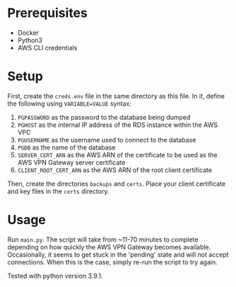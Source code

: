 # Prerequisites
- Docker
- Python3
- AWS CLI credentials

# Setup

First, create the `creds.env` file in the same directory as this file. In it, define the following using
`VARIABLE=VALUE` syntax:

1. `PGPASSWORD` as the password to the database being dumped
2. `PGHOST` as the internal IP address of the RDS instance within the AWS VPC
3. `PGUSERNAME` as the username used to connect to the database
4. `PGDB` as the name of the database
5. `SERVER_CERT_ARN` as the AWS ARN of the certificate to be used as the AWS VPN Gateway server certificate
6. `CLIENT_ROOT_CERT_ARN` as the AWS ARN of the root client certificate

Then, create the directories `backups` and `certs`. Place your client certificate and key files in the `certs` 
directory.

# Usage

Run `main.py`. The script will take from ~11-70 minutes to complete depending on how quickly the AWS VPN Gateway becomes
available. Occasionally, it seems to get stuck in the 'pending' state and will not accept connections. When this is the 
case, simply re-run the script to try again.

Tested with python version 3.9.1.